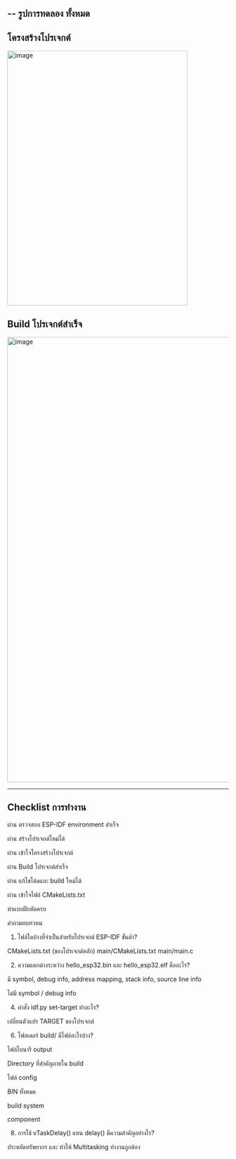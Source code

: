 --
รูปการทดลอง ทั้งหมด
--
โครงสร้างโปรเจกต์
-
<img width="410" height="580" alt="image" src="https://github.com/user-attachments/assets/8ff004e5-9711-49bc-8732-544f83bdd826" />

Build โปรเจกต์สำเร็จ
-
<img width="1913" height="1014" alt="image" src="https://github.com/user-attachments/assets/344d9bd0-f283-4a87-a7b6-dafbf16e2b6a" />

---



Checklist การทำงาน
-
ผ่าน ตรวจสอบ ESP-IDF environment สำเร็จ

ผ่าน สร้างโปรเจกต์ใหม่ได้

ผ่าน เข้าใจโครงสร้างโปรเจกต์

ผ่าน Build โปรเจกต์สำเร็จ

ผ่าน แก้ไขโค้ดและ build ใหม่ได้

ผ่าน เข้าใจไฟล์ CMakeLists.txt

ทำแบบฝึกหัดครบ

คำถามทบทวหน

1. ไฟล์ใดบ้างที่จำเป็นสำหรับโปรเจกต์ ESP-IDF ขั้นต่ำ?

CMakeLists.txt (ของโปรเจกต์หลัก)  main/CMakeLists.txt main/main.c

 
2. ความแตกต่างระหว่าง hello_esp32.bin และ hello_esp32.elf คืออะไร?

มี symbol, debug info, address mapping, stack info, source line info

ไม่มี symbol / debug info


4. คำสั่ง idf.py set-target ทำอะไร?
   
เปลี่ยนตัวแปร TARGET ของโปรเจกต์


6. โฟลเดอร์ build/ มีไฟล์อะไรบ้าง?

ไฟล์ไบนารี output

Directory ที่สำคัญภายใน build

ไฟล์ config

BIN ทั้งหมด

build system

component


8. การใช้ vTaskDelay() แทน delay() มีความสำคัญอย่างไร?

ประหยัดทรัพยากร และ ทำให้ Multitasking ทำงานถูกต้อง
